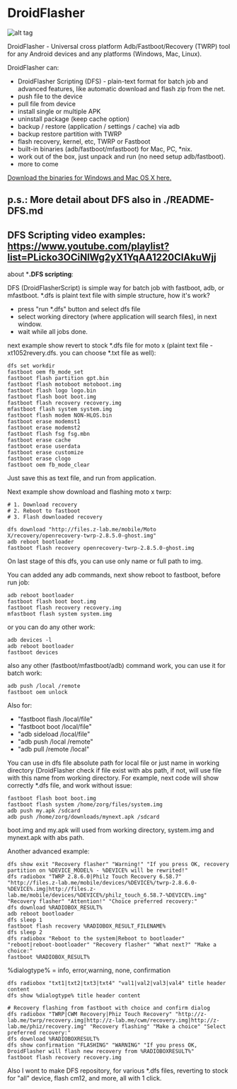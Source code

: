 # DroidFlasher

![alt tag](http://habrastorage.org/files/9fc/3b6/9cc/9fc3b69cc2864b939fe4782dfe6740cd.png)

DroidFlasher - Universal cross platform Adb/Fastboot/Recovery (TWRP) tool for any Android devices and any platforms (Windows, Mac, Linux).

DroidFlasher can:
- DroidFlasher Scripting (DFS) - plain-text format for batch job and advanced features, like automatic download and flash zip from the net.
- push file to the device
- pull file from device
- install single or multiple APK
- uninstall package (keep cache option)
- backup / restore (application / settings / cache) via adb
- backup restore partition with TWRP
- flash recovery, kernel, etc, TWRP or Fastboot
- built-in binaries (adb/fastboot/mfastboot) for Mac, PC, *nix.
- work out of the box, just unpack and run (no need setup adb/fastboot).
- more to come


[Download the binaries for Windows and Mac OS X here.](https://firmware.center/projects/DroidFlasher/build/)

p.s.: More detail about DFS also in ./README-DFS.md
----
DFS Scripting video examples: https://www.youtube.com/playlist?list=PLicko3OCiNlWg2yX1YqAA1220ClAkuWjj
----
about ***.DFS scripting**:

DFS (DroidFlasherScript) is simple way for batch job with fastboot, adb, or mfastboot. 
*.dfs is plaint text file with simple structure, how it's work?
- press "run *.dfs" button and select dfs file
- select working directory (where application will search files), in next window.
- wait while all jobs done.

next example show revert to stock *.dfs file for moto x (plaint text file - xt1052revery.dfs. you can choose *.txt file as well):
~~~
dfs set workdir
fastboot oem fb_mode_set
fastboot flash partition gpt.bin
fastboot flash motoboot motoboot.img
fastboot flash logo logo.bin
fastboot flash boot boot.img
fastboot flash recovery recovery.img
mfastboot flash system system.img
fastboot flash modem NON-HLOS.bin
fastboot erase modemst1
fastboot erase modemst2
fastboot flash fsg fsg.mbn
fastboot erase cache
fastboot erase userdata
fastboot erase customize
fastboot erase clogo
fastboot oem fb_mode_clear
~~~
Just save this as text file, and run from application.

Next example show download and flashing moto x twrp:
~~~
# 1. Download recovery
# 2. Reboot to fastboot
# 3. Flash downloaded recovery

dfs download "http://files.z-lab.me/mobile/Moto X/recovery/openrecovery-twrp-2.8.5.0-ghost.img"
adb reboot bootloader
fastboot flash recovery openrecovery-twrp-2.8.5.0-ghost.img
~~~

On last stage of this dfs, you can use only name or full path to img.

You can added any adb commands, next show reboot to fastboot, before run job:
~~~
adb reboot bootloader
fastboot flash boot boot.img
fastboot flash recovery recovery.img
mfastboot flash system system.img
~~~


or you can do any other work:
~~~
adb devices -l
adb reboot bootloader
fastboot devices
~~~


also any other (fastboot/mfastboot/adb) command work, you can use it for batch work:
~~~
adb push /local /remote
fastboot oem unlock
~~~


Also for:
- "fastboot flash /local/file"
- "fastboot boot /local/file"
- "adb sideload /local/file"
- "adb push /local /remote"
- "adb pull /remote /local"

You can use in dfs file absolute path for local file or just name in working directory (DroidFlasher check if file exist with abs path, if not, will use file with this name from working directory.
For example, next code will show correctly *.dfs file, and work without issue:
~~~
fastboot flash boot boot.img
fastboot flash system /home/zorg/files/system.img
adb push my.apk /sdcard
adb push /home/zorg/downloads/mynext.apk /sdcard
~~~
boot.img and my.apk will used from working directory, system.img and mynext.apk with abs path.

Another advanced example:
~~~
dfs show exit "Recovery flasher" "Warning!" "If you press OK, recovery partition on %DEVICE_MODEL% - %DEVICE% will be rewrited!"
dfs radiobox "TWRP 2.8.6.0|Philz Touch Recovery 6.58.7" "http://files.z-lab.me/mobile/devices/%DEVICE%/twrp-2.8.6.0-%DEVICE%.img|http://files.z-lab.me/mobile/devices/%DEVICE%/philz_touch_6.58.7-%DEVICE%.img" "Recovery flasher" "Аttention!" "Choice preferred recovery:"
dfs download %RADIOBOX_RESULT%
adb reboot bootloader
dfs sleep 1
fastboot flash recovery %RADIOBOX_RESULT_FILENAME%
dfs sleep 2
dfs radiobox "Reboot to the system|Reboot to bootloader" "reboot|reboot-bootloader" "Recovery flasher" "What next?" "Make a choice:"
fastboot %RADIOBOX_RESULT%
~~~

%dialogtype% = info, error,warning, none, confirmation
~~~
dfs radiobox "txt1|txt2|txt3|txt4" "val1|val2|val3|val4" title header content
dfs show %dialogtype% title header content
~~~

~~~
# Recovery flashing from fastboot with choice and confirm dialog
dfs radiobox "TWRP|CWM Recovery|Phiz Touch Recovery" "http://z-lab.me/twrp/recovery.img|http://z-lab.me/cwm/recovery.img|http://z-lab.me/phiz/recovery.img" "Recovery flashing" "Make a choice" "Select preferred recovery:"
dfs download %RADIOBOXRESULT%
dfs show confirmation "FLASHING" "WARNING" "If you press OK, DroidFlasher will flash new recovery from %RADIOBOXRESULT%"
fastboot flash recovery recovery.img
~~~

Also I wont to make DFS repository, for various *.dfs  files, reverting to stock for "all" device, flash cm12, and more, all with 1 click.
